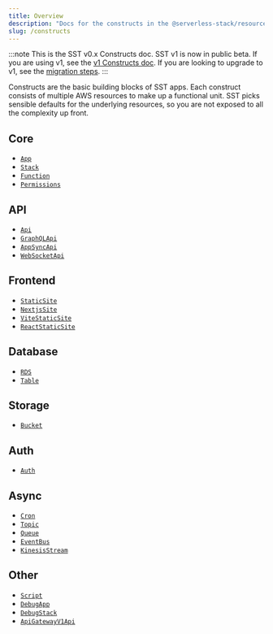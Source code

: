 ```yaml
---
title: Overview
description: "Docs for the constructs in the @serverless-stack/resources package"
slug: /constructs
---
```


:::note
This is the SST v0.x Constructs doc. SST v1 is now in public beta. If you are using v1, see the [v1 Constructs doc](/constructs/v1). If you are looking to upgrade to v1, see the [migration steps](/constructs/migration).
:::

Constructs are the basic building blocks of SST apps. Each construct consists of multiple AWS resources to make up a functional unit. SST picks sensible defaults for the underlying resources, so you are not exposed to all the complexity up front.

## Core
- [`App`](./App.md)
- [`Stack`](./Stack.md)
- [`Function`](./Function.md)
- [`Permissions`](./Permissions.md)

## API
- [`Api`](./Api.md)
- [`GraphQLApi`](./GraphQLApi.md)
- [`AppSyncApi`](./AppSyncApi.md)
- [`WebSocketApi`](./WebSocketApi.md)

## Frontend
- [`StaticSite`](./StaticSite.md)
- [`NextjsSite`](./NextjsSite.md)
- [`ViteStaticSite`](./ViteStaticSite.md)
- [`ReactStaticSite`](./ReactStaticSite.md)

## Database
- [`RDS`](./RDS.md)
- [`Table`](./Table.md)

## Storage
- [`Bucket`](./Bucket.md)

## Auth
- [`Auth`](./Auth.md)

## Async
- [`Cron`](./Cron.md)
- [`Topic`](./Topic.md)
- [`Queue`](./Queue.md)
- [`EventBus`](./EventBus.md)
- [`KinesisStream`](./KinesisStream.md)

## Other
- [`Script`](./Script.md)
- [`DebugApp`](./DebugApp.md)
- [`DebugStack`](./DebugStack.md)
- [`ApiGatewayV1Api`](./ApiGatewayV1Api.md)
